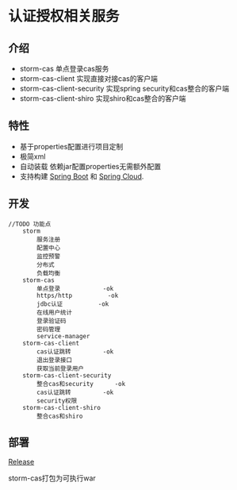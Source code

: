 
# 认证授权相关服务


## 介绍

- storm-cas 单点登录cas服务
- storm-cas-client 实现直接对接cas的客户端
- storm-cas-client-security 实现spring security和cas整合的客户端
- storm-cas-client-shiro 实现shiro和cas整合的客户端

## 特性

* 基于properties配置进行项目定制
* 极简xml
* 自动装载 依赖jar配置properties无需额外配置
* 支持构建 [Spring Boot](https://projects.spring.io/spring-boot) 和 [Spring Cloud](http://projects.spring.io/spring-cloud/).

## 开发
	//TODO 功能点
		storm
			服务注册
			配置中心
			监控预警
			分布式
			负载均衡
		storm-cas
			单点登录    		-ok
			https/http  		-ok
			jdbc认证    		-ok
			在线用户统计
			登录验证码
			密码管理
			service-manager
		storm-cas-client
			cas认证跳转 		-ok
			退出登录接口
			获取当前登录用户
		storm-cas-client-security
			整合cas和security  	-ok
			cas认证跳转 		-ok
			security权限
		storm-cas-client-shiro
			整合cas和shiro

## 部署
[Release](https://gitee.com/justlive1/earth/releases)

storm-cas打包为可执行war

